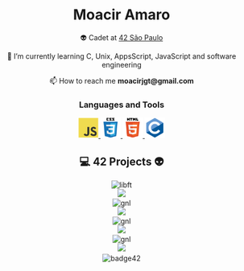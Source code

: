 <h1 align="center">Moacir Amaro</h1>

<p align="center">👽 Cadet at <a href="https://www.42sp.org.br/">42 São Paulo</a></p>

<p align="center">🌱 I’m currently learning C, Unix, AppsScript, JavaScript and software engineering</p>

<p align="center">📫 How to reach me <strong>moacirjgt@gmail.com</strong></p>

<h3 align="center">Languages and Tools</h3>
<p align="center">
<a href="https://developer.mozilla.org/en-US/docs/Web/JavaScript" target="_blank"> <img src="https://raw.githubusercontent.com/devicons/devicon/master/icons/javascript/javascript-original.svg" alt="javascript" width="40" height="40"/> </a> 
<a href="https://www.w3schools.com/css/" target="_blank"> <img src="https://raw.githubusercontent.com/devicons/devicon/master/icons/css3/css3-original-wordmark.svg" alt="css3" width="40" height="40"/> </a> <a href="https://www.w3.org/html/" target="_blank"> <img src="https://raw.githubusercontent.com/devicons/devicon/master/icons/html5/html5-original-wordmark.svg" alt="html5" width="40" height="40"/> </a>
 <img src="https://raw.githubusercontent.com/devicons/devicon/master/icons/c/c-original.svg" alt="c" width="40" height="40"/> </a> 
</p>

<h2 align="center">💻 42 Projects 👽</h2>
<div align="center">
  <div class="card">
   <img src="https://game.42sp.org.br/static/assets/achievements/libftm.png" alt="libft" width="auto" height="auto"/>
   <br>
   <img src="https://badge42.herokuapp.com/api/project/mamaro-d/Libft"/>
  </div>
  <div class="card">
   <img src="https://game.42sp.org.br/static/assets/achievements/get_next_linem.png" alt="gnl" width="auto" height="auto"/>
   <br>
   <img src="https://badge42.herokuapp.com/api/project/mamaro-d/get_next_line"/>
  </div>
  <div class="card">
   <img src="https://game.42sp.org.br/static/assets/achievements/ft_printfe.png" alt="gnl" width="auto" height="auto"/>
   <br>
   <img src="https://badge42.herokuapp.com/api/project/mamaro-d/ft_printf"/>
  </div>
 <div class="card">
   <img src="https://game.42sp.org.br/static/assets/achievements/born2berootm.png" alt="gnl" width="auto" height="auto"/>
   <br>
   <img src="https://badge42.herokuapp.com/api/project/mamaro-d/b2br"/>
 </div>
  <img src="https://badge42.herokuapp.com/api/stats/mamaro-d?privacyEmail=true&privacyName=true&darkmode=true&cursus=42cursus" alt="badge42" width="auto" height="auto" align="center"/>
</div>
